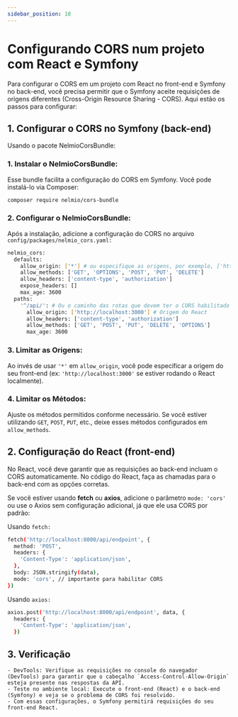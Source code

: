 ```yaml
---
sidebar_position: 10
---
```


# Configurando CORS num projeto com React e Symfony

Para configurar o CORS em um projeto com React no front-end e Symfony no back-end, você precisa permitir que o Symfony aceite requisições de origens diferentes (Cross-Origin Resource Sharing - CORS). Aqui estão os passos para configurar:

## 1. Configurar o CORS no Symfony (back-end)
Usando o pacote NelmioCorsBundle:
 ### 1. Instalar o NelmioCorsBundle: 
 Esse bundle facilita a configuração do CORS em Symfony. Você pode instalá-lo via Composer:

```bash
composer require nelmio/cors-bundle
```

### 2. Configurar o NelmioCorsBundle: 
Após a instalação, adicione a configuração do CORS no arquivo `config/packages/nelmio_cors.yaml:`

```bash
nelmio_cors:
  defaults:
    allow_origin: ['*'] # ou especifique as origens, por exemplo, ['http://localhost:3000']
    allow_methods: ['GET', 'OPTIONS', 'POST', 'PUT', 'DELETE']
    allow_headers: ['content-type', 'authorization']
    expose_headers: []
    max_age: 3600
  paths:
    '^/api/': # Ou o caminho das rotas que devem ter o CORS habilitado
      allow_origin: ['http://localhost:3000'] # Origem do React
      allow_headers: ['content-type', 'authorization']
      allow_methods: ['GET', 'POST', 'PUT', 'DELETE', 'OPTIONS']
      max_age: 3600
```
### 3. Limitar as Origens: 
Ao invés de usar `'*'` em `allow_origin`, você pode especificar a origem do seu front-end (ex: `'http://localhost:3000'` se estiver rodando o React localmente).

### 4. Limitar os Métodos:
 Ajuste os métodos permitidos conforme necessário. Se você estiver utilizando `GET`, `POST`, `PUT`, etc., deixe esses métodos configurados em `allow_methods`.

## 2. Configuração do React (front-end)
No React, você deve garantir que as requisições ao back-end incluam o CORS automaticamente. No código do React, faça as chamadas para o back-end com as opções corretas.

Se você estiver usando **fetch** ou **axios**, adicione o parâmetro `mode: 'cors'` ou use o Axios sem configuração adicional, já que ele usa CORS por padrão:

Usando `fetch:`
```bash
fetch('http://localhost:8000/api/endpoint', {
  method: 'POST',
  headers: {
    'Content-Type': 'application/json',
  },
  body: JSON.stringify(data),
  mode: 'cors', // importante para habilitar CORS
})
```
Usando `axios:`
```bash
axios.post('http://localhost:8000/api/endpoint', data, {
  headers: {
    'Content-Type': 'application/json',
  })
```
## 3. Verificação
    - DevTools: Verifique as requisições no console do navegador (DevTools) para garantir que o cabeçalho `Access-Control-Allow-Origin` esteja presente nas respostas da API.
    - Teste no ambiente local: Execute o front-end (React) e o back-end (Symfony) e veja se o problema de CORS foi resolvido.
    - Com essas configurações, o Symfony permitirá requisições do seu front-end React.